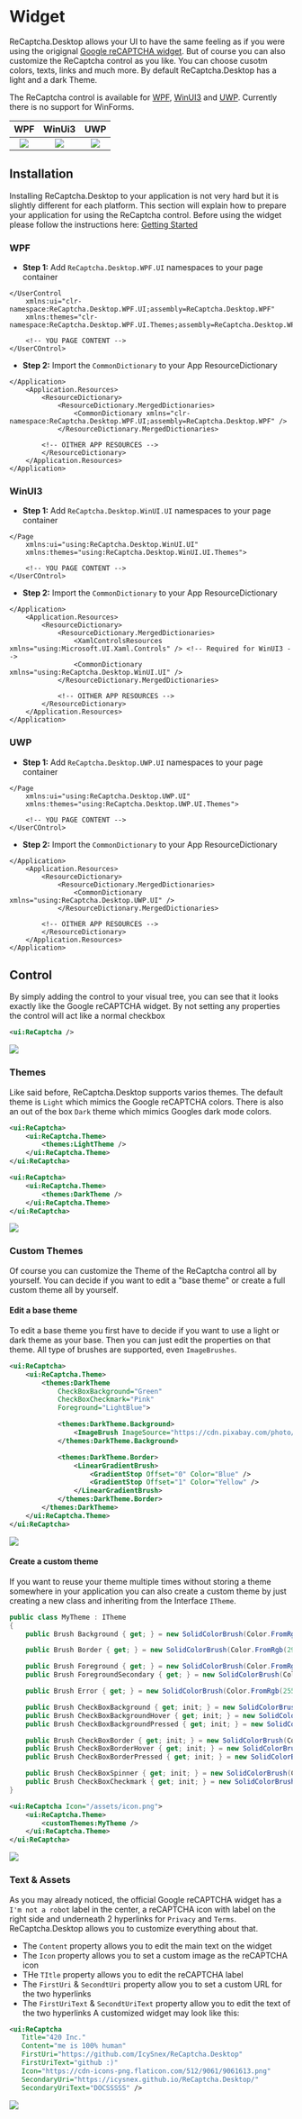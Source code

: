 # Widget
ReCaptcha.Desktop allows your UI to have the same feeling as if you were using the origignal [Google reCAPTCHA widget](https://www.google.com/recaptcha/api2/demo). But of course you can also customize the ReCaptcha control as you like. You can choose cusotm colors, texts, links and much more. By default ReCaptcha.Desktop has a light and a dark Theme.

The ReCaptcha control is available for [WPF](reference/wpf/ui), [WinUI3](reference/winui/ui) and [UWP](reference/uwp/ui). Currently there is no support for WinForms.

WPF                                                |  WinUi3                                                |  UWP
:-------------------------------------------------:|:------------------------------------------------------:|:----------------------------------------------------:
![](/ReCaptcha.Desktop/guide/widget/demo-wpf.png)  |  ![](/ReCaptcha.Desktop/guide/widget/demo-winui3.png)  |  ![](/ReCaptcha.Desktop/guide/widget/demo-uwp.png)


## Installation
Installing ReCaptcha.Desktop to your application is not very hard but it is slightly different for each platform. This section will explain how to prepare your application for using the ReCaptcha control. Before using the widget please follow the instructions here: [Getting Started](/ReCaptcha.Desktop/guide/getting-started.html#wpf-winui3-uwp-winforms)

### WPF
- **Step 1:** Add `ReCaptcha.Desktop.WPF.UI` namespaces to your page container
```xml{2-3}
</UserControl
    xmlns:ui="clr-namespace:ReCaptcha.Desktop.WPF.UI;assembly=ReCaptcha.Desktop.WPF"
    xmlns:themes="clr-namespace:ReCaptcha.Desktop.WPF.UI.Themes;assembly=ReCaptcha.Desktop.WPF">

    <!-- YOU PAGE CONTENT -->
</UserCOntrol>
```

- **Step 2:** Import the `CommonDictionary` to your App ResourceDictionary 
```xml{4-6}
</Application>
    <Application.Resources>
        <ResourceDictionary>
            <ResourceDictionary.MergedDictionaries>
                <CommonDictionary xmlns="clr-namespace:ReCaptcha.Desktop.WPF.UI;assembly=ReCaptcha.Desktop.WPF" />
            </ResourceDictionary.MergedDictionaries>

        <!-- OITHER APP RESOURCES -->
        </ResourceDictionary>
    </Application.Resources>
</Application>
```

### WinUI3

- **Step 1:** Add `ReCaptcha.Desktop.WinUI.UI` namespaces to your page container
```xml{2-3}
</Page
    xmlns:ui="using:ReCaptcha.Desktop.WinUI.UI"
    xmlns:themes="using:ReCaptcha.Desktop.WinUI.UI.Themes">

    <!-- YOU PAGE CONTENT -->
</UserCOntrol>
```

- **Step 2:** Import the `CommonDictionary` to your App ResourceDictionary 
```xml{4-6}
</Application>
    <Application.Resources>
        <ResourceDictionary>
            <ResourceDictionary.MergedDictionaries>
                <XamlControlsResources xmlns="using:Microsoft.UI.Xaml.Controls" /> <!-- Required for WinUI3 -->
                <CommonDictionary xmlns="using:ReCaptcha.Desktop.WinUI.UI" />
            </ResourceDictionary.MergedDictionaries>

            <!-- OITHER APP RESOURCES -->
        </ResourceDictionary>
    </Application.Resources>
</Application>
```

### UWP

- **Step 1:** Add `ReCaptcha.Desktop.UWP.UI` namespaces to your page container
```xml{2-3}
</Page
    xmlns:ui="using:ReCaptcha.Desktop.UWP.UI"
    xmlns:themes="using:ReCaptcha.Desktop.UWP.UI.Themes">

    <!-- YOU PAGE CONTENT -->
</UserCOntrol>
```

- **Step 2:** Import the `CommonDictionary` to your App ResourceDictionary 
```xml{4-6}
</Application>
    <Application.Resources>
        <ResourceDictionary>
            <ResourceDictionary.MergedDictionaries>
                <CommonDictionary xmlns="using:ReCaptcha.Desktop.UWP.UI" />
            </ResourceDictionary.MergedDictionaries>
            
        <!-- OITHER APP RESOURCES -->
        </ResourceDictionary>
    </Application.Resources>
</Application>
```


## Control
By simply adding the control to your visual tree, you can see that it looks exactly like the Google reCAPTCHA widget. By not setting any properties the control will act like a normal checkbox
```xml
<ui:ReCaptcha />
```
![](/ReCaptcha.Desktop/guide/widget/control.gif)

### Themes
Like said before, ReCaptcha.Desktop supports varios themes. The default theme is `Light` which mimics the Google reCAPTCHA colors. There is also an out of the box `Dark` theme which mimics Googles dark mode colors.
```xml
<ui:ReCaptcha>
    <ui:ReCaptcha.Theme>
        <themes:LightTheme />
    </ui:ReCaptcha.Theme>
</ui:ReCaptcha>

<ui:ReCaptcha>
    <ui:ReCaptcha.Theme>
        <themes:DarkTheme />
    </ui:ReCaptcha.Theme>
</ui:ReCaptcha>
```
![](/ReCaptcha.Desktop/guide/widget/control-themes.png)

### Custom Themes
Of course you can customize the Theme of the ReCaptcha control all by yourself. You can decide if you want to edit a "base theme" or create a full custom theme all by yourself.

#### Edit a base theme
To edit a base theme you first have to decide if you want to use a light or dark theme as your base. Then you can just edit the properties on that theme. All type of brushes are supported, even `ImageBrushes`.
```xml
<ui:ReCaptcha>
    <ui:ReCaptcha.Theme>
        <themes:DarkTheme
            CheckBoxBackground="Green"
            CheckBoxCheckmark="Pink"
            Foreground="LightBlue">

            <themes:DarkTheme.Background>
                <ImageBrush ImageSource="https://cdn.pixabay.com/photo/2015/04/23/22/00/tree-736885_1280.jpg" />
            </themes:DarkTheme.Background>

            <themes:DarkTheme.Border>
                <LinearGradientBrush>
                    <GradientStop Offset="0" Color="Blue" />
                    <GradientStop Offset="1" Color="Yellow" />
                </LinearGradientBrush>
            </themes:DarkTheme.Border>
        </themes:DarkTheme>
    </ui:ReCaptcha.Theme>
</ui:ReCaptcha>
```
![](/ReCaptcha.Desktop/guide/widget/control-customthemes-base.png)

#### Create a custom theme
If you want to reuse your theme multiple times without storing a theme somewhere in your application you can also create a custom theme by just creating a new class and inheriting from the Interface `ITheme`.
```cs
public class MyTheme : ITheme
{
    public Brush Background { get; } = new SolidColorBrush(Color.FromRgb(18, 18, 18));

    public Brush Border { get; } = new SolidColorBrush(Color.FromRgb(29, 29, 29));

    public Brush Foreground { get; } = new SolidColorBrush(Color.FromRgb(236, 214, 255));
    public Brush ForegroundSecondary { get; } = new SolidColorBrush(Color.FromRgb(225, 194, 252));

    public Brush Error { get; } = new SolidColorBrush(Color.FromRgb(255, 0, 0));

    public Brush CheckBoxBackground { get; init; } = new SolidColorBrush(Color.FromRgb(39, 39, 39));
    public Brush CheckBoxBackgroundHover { get; init; } = new SolidColorBrush(Color.FromRgb(44, 44, 44));
    public Brush CheckBoxBackgroundPressed { get; init; } = new SolidColorBrush(Color.FromRgb(45, 45, 45));

    public Brush CheckBoxBorder { get; init; } = new SolidColorBrush(Color.FromRgb(44, 44, 44));
    public Brush CheckBoxBorderHover { get; init; } = new SolidColorBrush(Color.FromRgb(45, 45, 45));
    public Brush CheckBoxBorderPressed { get; init; } = new SolidColorBrush(Color.FromRgb(50, 50, 50));

    public Brush CheckBoxSpinner { get; init; } = new SolidColorBrush(Color.FromRgb(187, 134, 252));
    public Brush CheckBoxCheckmark { get; init; } = new SolidColorBrush(Color.FromRgb(187, 134, 252));
}
```
```xml
<ui:ReCaptcha Icon="/assets/icon.png">
    <ui:ReCaptcha.Theme>
        <customThemes:MyTheme />
    </ui:ReCaptcha.Theme>
</ui:ReCaptcha>
```
![](/ReCaptcha.Desktop/guide/widget/control-customthemes-custom.png)

### Text & Assets
As you may already noticed, the official Google reCAPTCHA widget has a `I'm not a robot` label in the center, a reCAPTCHA icon with label on the right side and underneath 2 hyperlinks for `Privacy` and `Terms`.
ReCaptcha.Desktop allows you to customize everything about that.
- The `Content` property allows you to edit the main text on the widget
- The `Icon` property allows you to set a custom image as the reCAPTCHA icon
- THe `TItle` property allows you to edit the reCAPTCHA label
- The `FirstUri` & `SecondtUri` property allow you to set a custom URL for the two hyperlinks
- The `FirstUriText` & `SecondtUriText` property allow you to edit the text of the two hyperlinks
A customized widget may look like this:
```xml
<ui:ReCaptcha
   Title="420 Inc."
   Content="me is 100% human"
   FirstUri="https://github.com/IcySnex/ReCaptcha.Desktop"
   FirstUriText="github :)"
   Icon="https://cdn-icons-png.flaticon.com/512/9061/9061613.png"
   SecondaryUri="https://icysnex.github.io/ReCaptcha.Desktop/"
   SecondaryUriText="DOCSSSSS" />
```
![](/ReCaptcha.Desktop/guide/widget/control-textassets.png)